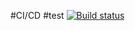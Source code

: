 
#CI/CD
#test
[![Build status](https://build.appcenter.ms/v0.1/apps/d7ee3519-accd-4918-8b14-d50ae6c12ddd/branches/dev/badge)](https://appcenter.ms)
